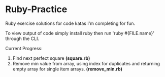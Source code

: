# Ruby-Practice

Ruby exercise solutions for code katas I'm completing for fun.

To view output of code simply install ruby then run 'ruby #{FILE.name}' through the CLI.

Current Progress:

1) Find next perfect square <b>(square.rb)</b>
2) Remove min value from array, using index for duplicates and returning empty array for single item arrays. <b>(remove_min.rb)</b>
